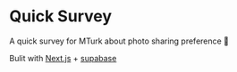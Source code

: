 # Quick Survey

A quick survey for MTurk about photo sharing preference 🧐

Bulit with [Next.js](https://nextjs.org/) + [supabase](https://supabase.com/)
